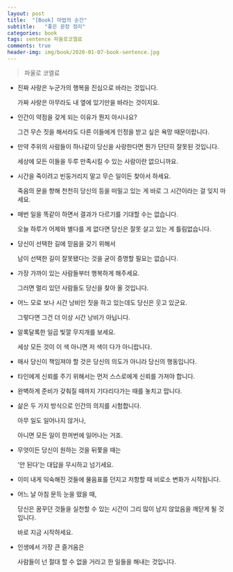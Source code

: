 ```yaml
---
layout: post
title:  "[Book] 마법의 순간"
subtitle:   "좋은 문장 정리"
categories: book
tags: sentence 파울로코엘료
comments: true
header-img: img/book/2020-01-07-book-sentence.jpg
---
```


> 파울로 코엘료



- 진짜 사랑은 누군가의 행복을 진심으로 바라는 것입니다.

  가짜 사랑은 아무라도 내 옆에 있기만을 바라는 것이지요.



- 인간이 약점을 갖게 되는 이유가 뭔지 아시나요?

  그건 무슨 짓을 해서라도 다른 이들에게 인정을 받고 싶은 욕망 때문이랍니다.



- 만약 주위의 사람들이 하나같이 당신을 사랑한다면 뭔가 단단히 잘못된 것입니다.

  세상에 모든 이들을 두루 만족시킬 수 있는 사람이란 없으니까요.



- 시간을 죽이려고 빈둥거리지 말고 무슨 일이든 찾아서 하세요.

  죽음의 문을 향해 천천히 당신의 등을 떠밀고 있는 게 바로 그 시간이라는 걸 잊지 마세요.



- 매번 일을 똑같이 하면서 결과가 다르기를 기대할 수는 없습니다.

  오늘 하루가 어제와 별다를 게 없다면 당신은 잘못 살고 있는 게 틀림없습니다.



- 당신이 선택한 길에 믿음을 갖기 위해서

  남이 선택한 길이 잘못됐다는 것을 굳이 증명할 필요는 없습니다.



- 가장 가까이 있는 사람들부터 행복하게 해주세요.

  그러면 멀리 있던 사람들도 당신을 찾아 올 것입니다.



- 어느 모로 보나 시간 낭비인 짓을 하고 있는데도 당신은 웃고 있군요.

  그렇다면 그건 더 이상 시간 낭비가 아닙니다.



- 알록달록한 일곱 빛깔 무지개를 보세요.

  세상 모든 것이 이 색 아니면 저 색이 다가 아니랍니다.



- 매사 당신이 책임져야 할 것은 당신의 의도가 아니라 당신의 행동입니다.



- 타인에게 신뢰를 주기 위해서는 먼저 스스로에게 신뢰를 가져야 합니다.



- 완벽하게 준비가 갖춰질 때까지 기다리다가는 때를 놓치고 맙니다.



- 삶은 두 가지 방식으로 인간의 의지를 시험합니다.

  아무 일도 일어나지 않거나,

  아니면 모든 일이 한꺼번에 일어나는 거죠.



- 무엇이든 당신이 원하는 것을 뒤쫓을 때는

  '안 된다'는 대답을 무시하고 넘기세요.



- 이미 내게 익숙해진 것들에 물음표를 던지고 저항할 때 비로소 변화가 시작됩니다.



- 어느 날 아침 문득 눈을 떴을 때, 

  당신은 꿈꾸던 것들을 실천할 수 있는 시간이 그리 많이 남지 않았음을 깨닫게 될 것입니다.

  바로 지금 시작하세요.



- 인생에서 가장 큰 즐거움은

  사람들이 넌 절대 할 수 없을 거라고 한 일들을 해내는 것입니다.
